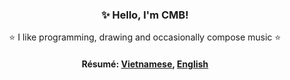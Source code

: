 <h3 align="center"> ✨ Hello, I'm CMB! </h3>
<p align="center">  ⭐ I like programming, drawing and occasionally compose music ⭐ </p>

<h4 align="center"> Résumé: <a href="https://drive.google.com/file/d/1NwZAyfFZ_yOrLlQmXGtFpPfoRDxfvF83/view?usp=sharing">Vietnamese</a>, <a href="https://drive.google.com/file/d/1UmBnizx5r03IxV-RKnATP941bi3B4Lzf/view?usp=sharing">English</a> </h4>
